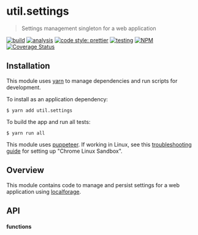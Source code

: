 # util.settings

> Settings management singleton for a web application

[![build](https://circleci.com/gh/jmquigley/util.settings/tree/master.svg?style=shield)](https://circleci.com/gh/jmquigley/util.settings/tree/master)
[![analysis](https://img.shields.io/badge/analysis-tslint-9cf.svg)](https://palantir.github.io/tslint/)
[![code style: prettier](https://img.shields.io/badge/code_style-prettier-ff69b4.svg?style=flat-square)](https://github.com/prettier/prettier)
[![testing](https://img.shields.io/badge/testing-jest-blue.svg)](https://facebook.github.io/jest/)
[![NPM](https://img.shields.io/npm/v/util.settings.svg)](https://www.npmjs.com/package/util.settings)
[![Coverage Status](https://coveralls.io/repos/github/jmquigley/util.settings/badge.svg?branch=master)](https://coveralls.io/github/jmquigley/util.settings?branch=master)


## Installation

This module uses [yarn](https://yarnpkg.com/en/) to manage dependencies and run scripts for development.

To install as an application dependency:
```
$ yarn add util.settings
```

To build the app and run all tests:
```
$ yarn run all
```

This module uses [puppeteer](https://github.com/GoogleChrome/puppeteer).  If working in Linux, see this [troubleshooting guide](https://github.com/GoogleChrome/puppeteer/blob/master/docs/troubleshooting.md) for setting up "Chrome Linux Sandbox".


## Overview
This module contains code to manage and persist settings for a web application using [localforage](https://localforage.github.io/localForage/).


## API

#### functions
